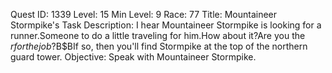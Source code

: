 Quest ID: 1339
Level: 15
Min Level: 9
Race: 77
Title: Mountaineer Stormpike's Task
Description: I hear Mountaineer Stormpike is looking for a runner.Someone to do a little traveling for him.How about it?Are you the $r for the job?$B$BIf so, then you'll find Stormpike at the top of the northern guard tower.
Objective: Speak with Mountaineer Stormpike.
